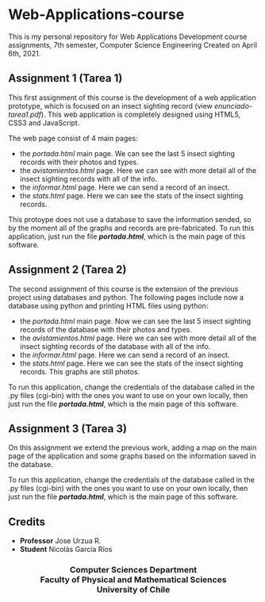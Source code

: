 # Web-Applications-course
This is my personal repository for Web Applications Development course assignments, 7th semester, Computer Science Engineering Created on April 6th, 2021.

**Assignment 1 (Tarea 1)**
---

This first assignment of this course is the development of a web application prototype, which is focused on an insect sighting record (view _enunciado-tarea1.pdf_). This web application is completely designed using HTML5, CSS3 and JavaScript. 

The web page consist of 4 main pages:
- the _portada.html_ main page. We can see the last 5 insect sighting records with their photos and types.
- the _avistamientos.html_ page. Here we can see with more detail all of the insect sighting records with all of the info.
- the _informar.html_ page. Here we can send a record of an insect.
- the _stats.html_ page. Here we can see the stats of the insect sighting records.


This protoype does not use a database to save the information sended, so by the moment all of the graphs and records are pre-fabricated. To run this application, just run the file _**portada.html**_, which is the main page of this software.

**Assignment 2 (Tarea 2)**
---

The second assignment of this course is the extension of the previous project using databases and python. The following pages include now a database using python and printing HTML files using python:
- the _portada.html_ main page. Now we can see the last 5 insect sighting records of the database with their photos and types.
- the _avistamientos.html_ page. Here we can see with more detail all of the insect sighting records of the database with all of the info.
- the _informar.html_ page. Here we can send a record of an insect.
- the _stats.html_ page. Here we can see the stats of the insect sighting records. This graphs are still photos.

To run this application, change the credentials of the database called in the .py files (cgi-bin) with the ones you want to use on your own locally, then just run the file _**portada.html**_, which is the main page of this software.


**Assignment 3 (Tarea 3)**
---

On this assignment we extend the previous work, adding a map on the main page of the application and some graphs based on the information saved in the database.

To run this application, change the credentials of the database called in the .py files (cgi-bin) with the ones you want to use on your own locally, then just run the file _**portada.html**_, which is the main page of this software.


Credits
-------
- **Professor** Jose Urzua R.
- **Student** Nicolás García Ríos

<h3 align="center">
  Computer Sciences Department <br> Faculty of Physical and Mathematical Sciences <br> University of Chile
</h3>
